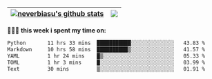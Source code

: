 | <a href="https://github.com/neverbiasu"><img align="center" src="https://github-readme-stats.vercel.app/api?username=neverbiasu&theme=dracula&show_icons=true&hide_border=true&count_private=true" alt="neverbiasu's github stats" /></a> | <a href="https://github.com/neverbiasu"><img align="center" src="https://github-readme-stats.vercel.app/api/top-langs/?username=neverbiasu&theme=dracula&show_icons=true&hide_border=true&layout=compact" /></a> |
| ------------- | ------------- |

👨🏾‍💻 **this week i spent my time on:**
<!--START_SECTION:waka-->

```txt
Python       11 hrs 33 mins  ███████████░░░░░░░░░░░░░░   43.83 %
Markdown     10 hrs 58 mins  ██████████▒░░░░░░░░░░░░░░   41.57 %
YAML         1 hr 24 mins    █▒░░░░░░░░░░░░░░░░░░░░░░░   05.33 %
TOML         1 hr 3 mins     █░░░░░░░░░░░░░░░░░░░░░░░░   03.99 %
Text         30 mins         ▒░░░░░░░░░░░░░░░░░░░░░░░░   01.91 %
```

<!--END_SECTION:waka-->
